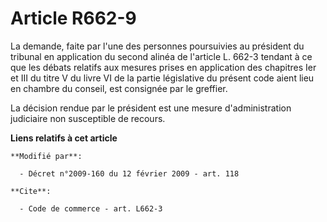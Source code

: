 # Article R662-9

La demande, faite par l'une des personnes poursuivies au président du tribunal en application du second alinéa de l'article
L. 662-3 tendant à ce que les débats relatifs aux mesures prises en application des chapitres Ier et III du titre V du livre
VI de la partie législative du présent code aient lieu en chambre du conseil, est consignée par le greffier. 

La décision rendue par le président est une mesure d'administration judiciaire non susceptible de recours.

**Liens relatifs à cet article**

	**Modifié par**:

	  - Décret n°2009-160 du 12 février 2009 - art. 118

	**Cite**:

	  - Code de commerce - art. L662-3
